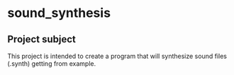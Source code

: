 # sound_synthesis

## Project subject
This project is intended to create a program that will synthesize sound files (.synth) getting from example.
